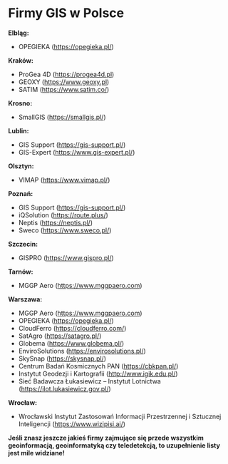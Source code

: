 # Firmy GIS w Polsce

**Elbląg:**
- OPEGIEKA (https://opegieka.pl/)

**Kraków:**
- ProGea 4D (https://progea4d.pl)
- GEOXY (https://www.geoxy.pl)
- SATIM (https://www.satim.co/)

**Krosno:**
- SmallGIS (https://smallgis.pl/)

**Lublin:**
- GIS Support (https://gis-support.pl/)
- GIS-Expert (https://www.gis-expert.pl/)

**Olsztyn:**
- VIMAP (https://www.vimap.pl/)

**Poznań:**
- GIS Support (https://gis-support.pl/)
- iQSolution (https://route.plus/)
- Neptis (https://neptis.pl/)
- Sweco (https://www.sweco.pl/)

**Szczecin:**
- GISPRO (https://www.gispro.pl/)

**Tarnów:**
- MGGP Aero (https://www.mggpaero.com)

**Warszawa:**
- MGGP Aero (https://www.mggpaero.com)
- OPEGIEKA (https://opegieka.pl/)
- CloudFerro (https://cloudferro.com/)
- SatAgro (https://satagro.pl/)
- Globema (https://www.globema.pl/)
- EnviroSolutions (https://envirosolutions.pl/)
- SkySnap (https://skysnap.pl/)
- Centrum Badań Kosmicznych PAN (https://cbkpan.pl/)
- Instytut Geodezji i Kartografii (http://www.igik.edu.pl/)
- Sieć Badawcza Łukasiewicz – Instytut Lotnictwa (https://ilot.lukasiewicz.gov.pl/)

**Wrocław:**
- Wrocławski Instytut Zastosowań Informacji Przestrzennej i Sztucznej Inteligencji (https://www.wizipisi.ai/)

**Jeśli znasz jeszcze jakieś firmy zajmujące się przede wszystkim geoinformacją, geoinformatyką
czy teledetekcją, to uzupełnienie listy jest mile widziane!**
